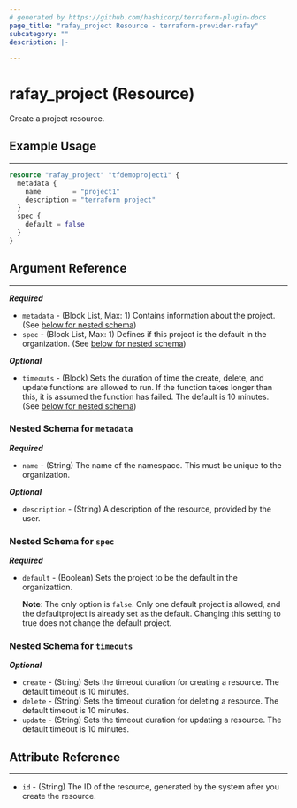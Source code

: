 ```yaml
---
# generated by https://github.com/hashicorp/terraform-plugin-docs
page_title: "rafay_project Resource - terraform-provider-rafay"
subcategory: ""
description: |-
  
---
```


# rafay_project (Resource)

Create a project resource. 

## Example Usage

---

```terraform
resource "rafay_project" "tfdemoproject1" {
  metadata {
    name        = "project1"
    description = "terraform project"
  }
  spec {
    default = false
  }
}
```

<!-- schema generated by tfplugindocs -->
## Argument Reference 

---

***Required***
- `metadata` - (Block List, Max: 1) Contains information about the project. (See [below for nested schema](#nestedblock--metadata))
- `spec` - (Block List, Max: 1) Defines if this project is the default in the organization. (See [below for nested schema](#nestedblock--spec))

***Optional***

- `timeouts` - (Block) Sets the duration of time the create, delete, and update functions are allowed to run. If the function takes longer than this, it is assumed the function has failed. The default is 10 minutes. (See [below for nested schema](#nestedblock--timeouts))


<a id="nestedblock--metadata"></a>
### Nested Schema for `metadata`

***Required***
- `name` - (String) The name of the namespace. This must be unique to the organization. 

***Optional***
- `description` - (String) A description of the resource, provided by the user. 


<a id="nestedblock--spec"></a>
### Nested Schema for `spec`

***Required***
- `default` - (Boolean) Sets the project to be the default in the organizattion. 

  **Note**: The only option is `false`. Only one default project is allowed, and the defaultproject is already set as the default. Changing this setting to true does not change the default project. 


<a id="nestedblock--timeouts"></a>
### Nested Schema for `timeouts`

***Optional***
- `create` - (String) Sets the timeout duration for creating a resource. The default timeout is 10 minutes. 
- `delete` - (String) Sets the timeout duration for deleting a resource. The default timeout is 10 minutes. 
- `update` - (String) Sets the timeout duration for updating a resource. The default timeout is 10 minutes. 


## Attribute Reference

---

- `id` - (String) The ID of the resource, generated by the system after you create the resource. 